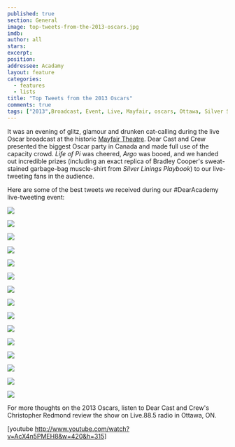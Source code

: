 ```yaml
---
published: true
section: General
image: top-tweets-from-the-2013-oscars.jpg 
imdb: 
author: all 
stars: 
excerpt: 
position: 
addressee: Acadamy
layout: feature
categories:
  - features
  - lists
title: "Top Tweets from the 2013 Oscars"
comments: true
tags: ["2013",Broadcast, Event, Live, Mayfair, oscars, Ottawa, Silver Stamps, Theatre, Tweet, Twitter]
---
```

It was an evening of glitz, glamour and drunken cat-calling during the live Oscar broadcast at the historic [Mayfair Theatre][1]. Dear Cast and Crew presented the biggest Oscar party in Canada and made full use of the capacity crowd. _Life of Pi_ was cheered, _Argo_ was booed, and we handed out incredible prizes (including an exact replica of Bradley Cooper's sweat-stained garbage-bag muscle-shirt from _Silver Linings Playbook_) to our live-tweeting fans in the audience.

   [1]: http://bank.mayfairtheatre.ca/

Here are some of the best tweets we received during our #DearAcademy live-tweeting event:

![][2]

   [2]: http://static.squarespace.com/static/5005f6bcc4aa41161b33e89e/5329cf1fe4b07c068ebf74de/5329cf20e4b07c068ebf7d75/1361814975727/DearAcademy%20Oscar%20Mayfair%20live%20tweet%201.png

![][3]

   [3]: http://static.squarespace.com/static/5005f6bcc4aa41161b33e89e/5329cf1fe4b07c068ebf74de/5329cf20e4b07c068ebf7d76/1361815015025/DearAcademy%20Oscar%20Mayfair%20live%20tweet%202.png

![][4]

   [4]: http://static.squarespace.com/static/5005f6bcc4aa41161b33e89e/5329cf1fe4b07c068ebf74de/5329cf20e4b07c068ebf7d77/1361815031057/DearAcademy%20Oscar%20Mayfair%20live%20tweet%203.png

![][5]

   [5]: http://static.squarespace.com/static/5005f6bcc4aa41161b33e89e/5329cf1fe4b07c068ebf74de/5329cf20e4b07c068ebf7d78/1361815051337/DearAcademy%20Oscar%20Mayfair%20live%20tweet%204.png

![][6]

   [6]: http://static.squarespace.com/static/5005f6bcc4aa41161b33e89e/5329cf1fe4b07c068ebf74de/5329cf20e4b07c068ebf7d79/1361815065127/DearAcademy%20Oscar%20Mayfair%20live%20tweet%205.png

![][7]

   [7]: http://static.squarespace.com/static/5005f6bcc4aa41161b33e89e/5329cf1fe4b07c068ebf74de/5329cf20e4b07c068ebf7d7a/1361815077813/DearAcademy%20Oscar%20Mayfair%20live%20tweet%206.png

![][8]

   [8]: http://static.squarespace.com/static/5005f6bcc4aa41161b33e89e/5329cf1fe4b07c068ebf74de/5329cf20e4b07c068ebf7d7b/1361815095527/DearAcademy%20Oscar%20Mayfair%20live%20tweet%207.png

![][9]

   [9]: http://static.squarespace.com/static/5005f6bcc4aa41161b33e89e/5329cf1fe4b07c068ebf74de/5329cf20e4b07c068ebf7d7c/1361815107024/DearAcademy%20Oscar%20Mayfair%20live%20tweet%208.png

![][10]

   [10]: http://static.squarespace.com/static/5005f6bcc4aa41161b33e89e/5329cf1fe4b07c068ebf74de/5329cf20e4b07c068ebf7d7d/1361815123023/DearAcademy%20Oscar%20Mayfair%20live%20tweet%209.png

![][11]

   [11]: http://static.squarespace.com/static/5005f6bcc4aa41161b33e89e/5329cf1fe4b07c068ebf74de/5329cf20e4b07c068ebf7d7e/1361815158347/DearAcademy%20Oscar%20Mayfair%20live%20tweet%2010.png

![][12]

   [12]: http://static.squarespace.com/static/5005f6bcc4aa41161b33e89e/5329cf1fe4b07c068ebf74de/5329cf20e4b07c068ebf7d7f/1361815172003/DearAcademy%20Oscar%20Mayfair%20live%20tweet%2011.png

![][13]

   [13]: http://static.squarespace.com/static/5005f6bcc4aa41161b33e89e/5329cf1fe4b07c068ebf74de/5329cf20e4b07c068ebf7d80/1361815192153/DearAcademy%20Oscar%20Mayfair%20live%20tweet%2012.png

![][14]

   [14]: http://static.squarespace.com/static/5005f6bcc4aa41161b33e89e/5329cf1fe4b07c068ebf74de/5329cf20e4b07c068ebf7d81/1361815207153/DearAcademy%20Oscar%20Mayfair%20live%20tweet%2013.png

![][15]

   [15]: http://static.squarespace.com/static/5005f6bcc4aa41161b33e89e/5329cf1fe4b07c068ebf74de/5329cf20e4b07c068ebf7d82/1361815239967/DearAcademy%20Oscar%20Mayfair%20live%20tweet%2015.png

![][16]

   [16]: http://static.squarespace.com/static/5005f6bcc4aa41161b33e89e/5329cf1fe4b07c068ebf74de/5329cf20e4b07c068ebf7d83/1361815255083/DearAcademy%20Oscar%20Mayfair%20live%20tweet%2016.png

For more thoughts on the 2013 Oscars, listen to Dear Cast and Crew's Christopher Redmond review the show on Live.88.5 radio in Ottawa, ON.

[youtube http://www.youtube.com/watch?v=AcX4n5PMEH8&w=420&h=315]